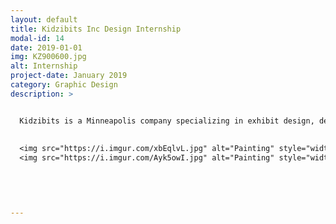 ```yaml
---
layout: default
title: Kidzibits Inc Design Internship
modal-id: 14
date: 2019-01-01
img: KZ900600.jpg
alt: Internship
project-date: January 2019
category: Graphic Design
description: >


  Kidzibits is a Minneapolis company specializing in exhibit design, development, and fabrication. Their educational, interactive and kid-friendly work can be seen in children's museums, nature centers, zoos and science centers nation wide. During my time at Kidzibits, I assisted in the development of new exhibits for the Minnesota Children's Museum, and the Discovery Depot Children's Museum in Galesburg, IL. 
  
  
  <img src="https://i.imgur.com/xbEqlvL.jpg" alt="Painting" style="width: 50%;"/>
  <img src="https://i.imgur.com/Ayk5owI.jpg" alt="Painting" style="width: 50%;"/>


 
  
  
---
```

